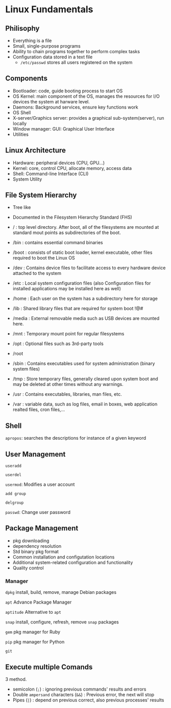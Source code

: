 # Linux Fundamentals

## Philisophy

-   Everything is a file
-   Small, single-purpose programs
-   Ability to chain programs together to perform complex tasks
-   Configuration data stored in a text file
    -   `/etc/passwd` stores all users registered on the system



## Components

-   Bootloader: code, guide booting process to start OS
-   OS Kernel: main component of the OS, manages the resources for I/O devices the system  at harware level.
-   Daemons: Background services, ensure key functions work
-   OS Shell
-   X-server/Graphics server: provides a graphical sub-system(server), run locally
-   Window manager: GUI: Graphical User Interface
-   Utilities

## Linux Architecture

-   Hardware: peripheral devices (CPU, GPU...)
-   Kernel: core, control CPU, allocate memory, access data
-   Shell: Command-line Interface (CLI)
-   System Utility

## File System Hierarchy

>
-   Tree like
-   Documented in the Filesystem Hierarchy Standard (FHS)

-   / : top level directory. After boot, all of the filesystems are mounted at standard mout points as subdirectories of the boot.
-   /bin : contains essential command binaries
-   /boot : consists of static boot loader, kernel executable, other files required to boot the Linux OS
-   /dev : Contains device files to facilitate access to every hardware device attached to the system
-   /etc : Local system configuration files (also Configuration files for installed applications may be installed here as well)
-   /home : Each user on the system has a subdirectory here for storage
-   /lib : Shared library files that are required for system boot !@#
-   /media : External removable media such as USB devices are mounted here.
-   /mnt : Temporary mount point for regular filesystems
-   /opt : Optional files such as 3rd-party tools
-   /root
-   /sbin : Contains executables used for system administration (binary system files)
-   /tmp : Store temporary files, generally cleared upon system boot and may be deleted at other times without any warnings.
-   /usr : Contains executables, libraries, man files, etc.
-   /var : variable data, such as log files, email in boxes, web application realted files, cron files,...





## Shell 

`apropos`: searches the descriptions for instance of a given keyword

## User Management

`useradd`

`userdel`

`usermod`: Modifies a user account

`add group`

`delgroup`

`passwd`: Change user password

## Package Management 

-   pkg downloading 
-   dependency resolution 
-   Std binary pkg format
-   Common installation and configutation locations
-   Additional system-related configuration and functionality 
-   Quality control 

### Manager

`dpkg` install, build,   remove, manage Debian packages

`apt` Advance Package Manager

`aptitude` Alternative to `apt`

`snap` install, configure, refresh, remove `snap` packages

`gem` pkg manager for Ruby 

`pip` pkg manager for Python 

`git`



## Execute multiple Comands

3 method.

-   semicolon (`;`) : ignoring previous  commands' results and errors
-   Double `ampersand` characters (`&&`) : Previous error, the next will stop
-   Pipes (`|`) : depend on previous correct, also previous processes' results





